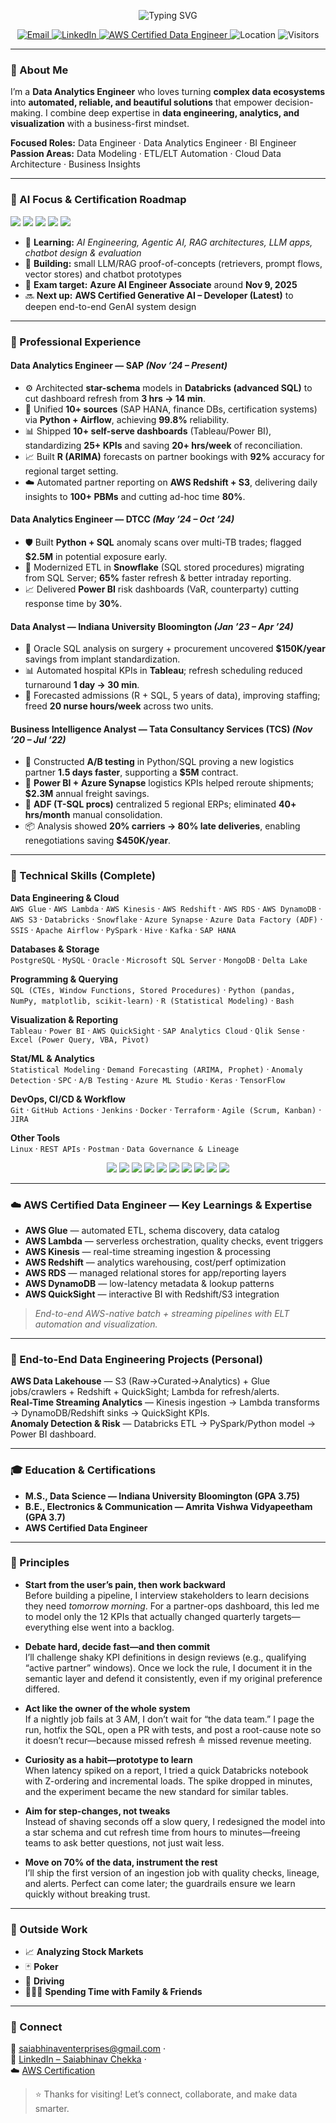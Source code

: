 <!-- Animated Header -->
<p align="center">
  <img src="https://readme-typing-svg.demolab.com?font=Inter&weight=700&size=28&pause=1200&center=true&vCenter=true&width=800&lines=Hi%2C+I'm+Saiabhinav+Chekka+%F0%9F%91%8B;Data+Analytics+Engineer+%7C+Data+Engineer+%7C+BI+Engineer;Turning+Raw+Data+Into+Insight%2C+Impact%2C+and+Innovation" alt="Typing SVG" />
</p>

<!-- Social + Badges -->
<p align="center">
  <a href="mailto:saiabhinaventerprises@gmail.com">
    <img alt="Email" src="https://img.shields.io/badge/Email-saiabhinaventerprises%40gmail.com-1a73e8?logo=gmail&logoColor=white">
  </a>
  <a href="https://www.linkedin.com/in/saiabhinav-chekka-938796326/">
    <img alt="LinkedIn" src="https://img.shields.io/badge/LinkedIn-Saiabhinav%20Chekka-0a66c2?logo=linkedin&logoColor=white">
  </a>
  <a href="https://www.credly.com/badges/f0e37018-865f-4ea2-b124-8294f152e0b5/public_url">
    <img alt="AWS Certified Data Engineer" src="https://img.shields.io/badge/AWS%20Certified-Data%20Engineer-ff9900?logo=amazonaws&logoColor=white">
  </a>
  <img alt="Location" src="https://img.shields.io/badge/USA-United%20States-2e7d32?logo=google-maps&logoColor=white">
  <img alt="Visitors" src="https://komarev.com/ghpvc/?username=schekka123&style=flat&color=grey">
</p>

---

### 🚀 About Me
I’m a **Data Analytics Engineer** who loves turning **complex data ecosystems** into **automated, reliable, and beautiful solutions** that empower decision-making. I combine deep expertise in **data engineering, analytics, and visualization** with a business-first mindset.

**Focused Roles:** Data Engineer · Data Analytics Engineer · BI Engineer  
**Passion Areas:** Data Modeling · ETL/ELT Automation · Cloud Data Architecture · Business Insights  

---

### 🧠 AI Focus & Certification Roadmap
<p>
  <img src="https://img.shields.io/badge/Agentic%20AI-Exploration-3a3a3a" />
  <img src="https://img.shields.io/badge/RAG-Pipelines-3a3a3a" />
  <img src="https://img.shields.io/badge/LLMs-Chatbots-3a3a3a" />
  <img src="https://img.shields.io/badge/Azure%20AI%20Engineer-In%20Progress-0078D4?logo=microsoftazure&logoColor=white" />
  <img src="https://img.shields.io/badge/AWS%20Generative%20AI%20Developer-Planned-ff9900?logo=amazonaws&logoColor=white" />
</p>

- 📌 **Learning:** *AI Engineering, Agentic AI, RAG architectures, LLM apps, chatbot design & evaluation*  
- 🧪 **Building:** small LLM/RAG proof-of-concepts (retrievers, prompt flows, vector stores) and chatbot prototypes  
- 🎯 **Exam target:** **Azure AI Engineer Associate** around **Nov 9, 2025**  
- 🔜 **Next up:** **AWS Certified Generative AI – Developer (Latest)** to deepen end-to-end GenAI system design

---

### 💼 Professional Experience

#### **Data Analytics Engineer — SAP** *(Nov ’24 – Present)*
- ⚙️ Architected **star-schema** models in **Databricks (advanced SQL)** to cut dashboard refresh from **3 hrs → 14 min**.  
- 🔗 Unified **10+ sources** (SAP HANA, finance DBs, certification systems) via **Python + Airflow**, achieving **99.8%** reliability.  
- 📊 Shipped **10+ self-serve dashboards** (Tableau/Power BI), standardizing **25+ KPIs** and saving **20+ hrs/week** of reconciliation.  
- 📈 Built **R (ARIMA)** forecasts on partner bookings with **92%** accuracy for regional target setting.  
- ☁️ Automated partner reporting on **AWS Redshift + S3**, delivering daily insights to **100+ PBMs** and cutting ad-hoc time **80%**.

#### **Data Analytics Engineer — DTCC** *(May ’24 – Oct ’24)*
- 🛡️ Built **Python + SQL** anomaly scans over multi-TB trades; flagged **$2.5M** in potential exposure early.  
- 🧊 Modernized ETL in **Snowflake** (SQL stored procedures) migrating from SQL Server; **65%** faster refresh & better intraday reporting.  
- 📈 Delivered **Power BI** risk dashboards (VaR, counterparty) cutting response time by **30%**.

#### **Data Analyst — Indiana University Bloomington** *(Jan ’23 – Apr ’24)*
- 🏥 Oracle SQL analysis on surgery + procurement uncovered **$150K/year** savings from implant standardization.  
- 📊 Automated hospital KPIs in **Tableau**; refresh scheduling reduced turnaround **1 day → 30 min**.  
- 🔮 Forecasted admissions (R + SQL, 5 years of data), improving staffing; freed **20 nurse hours/week** across two units.

#### **Business Intelligence Analyst — Tata Consultancy Services (TCS)** *(Nov ’20 – Jul ’22)*
- 🧪 Constructed **A/B testing** in Python/SQL proving a new logistics partner **1.5 days faster**, supporting a **$5M** contract.  
- 🚚 **Power BI + Azure Synapse** logistics KPIs helped reroute shipments; **$2.3M** annual freight savings.  
- 🧩 **ADF (T-SQL procs)** centralized 5 regional ERPs; eliminated **40+ hrs/month** manual consolidation.  
- 📦 Analysis showed **20% carriers → 80% late deliveries**, enabling renegotiations saving **$450K/year**.

---

### 🧠 Technical Skills (Complete)

**Data Engineering & Cloud**  
`AWS Glue` · `AWS Lambda` · `AWS Kinesis` · `AWS Redshift` · `AWS RDS` · `AWS DynamoDB` · `AWS S3` · `Databricks` · `Snowflake` · `Azure Synapse` · `Azure Data Factory (ADF)` · `SSIS` · `Apache Airflow` · `PySpark` · `Hive` · `Kafka` · `SAP HANA`

**Databases & Storage**  
`PostgreSQL` · `MySQL` · `Oracle` · `Microsoft SQL Server` · `MongoDB` · `Delta Lake`

**Programming & Querying**  
`SQL (CTEs, Window Functions, Stored Procedures)` · `Python (pandas, NumPy, matplotlib, scikit-learn)` · `R (Statistical Modeling)` · `Bash`

**Visualization & Reporting**  
`Tableau` · `Power BI` · `AWS QuickSight` · `SAP Analytics Cloud` · `Qlik Sense` · `Excel (Power Query, VBA, Pivot)`

**Stat/ML & Analytics**  
`Statistical Modeling` · `Demand Forecasting (ARIMA, Prophet)` · `Anomaly Detection` · `SPC` · `A/B Testing` · `Azure ML Studio` · `Keras` · `TensorFlow`

**DevOps, CI/CD & Workflow**  
`Git` · `GitHub Actions` · `Jenkins` · `Docker` · `Terraform` · `Agile (Scrum, Kanban)` · `JIRA`

**Other Tools**  
`Linux` · `REST APIs` · `Postman` · `Data Governance & Lineage`

<p align="center">
  <img src="https://img.shields.io/badge/SQL-Expert-3a3a3a?logo=postgresql&logoColor=white" />
  <img src="https://img.shields.io/badge/Python-Advanced-3a3a3a?logo=python&logoColor=white" />
  <img src="https://img.shields.io/badge/Tableau-Dashboards-3a3a3a?logo=tableau&logoColor=white" />
  <img src="https://img.shields.io/badge/Power%20BI-Storytelling-3a3a3a?logo=powerbi&logoColor=white" />
  <img src="https://img.shields.io/badge/Databricks-Lakehouse-3a3a3a?logo=databricks&logoColor=white" />
  <img src="https://img.shields.io/badge/Snowflake-Data%20Cloud-3a3a3a?logo=snowflake&logoColor=white" />
  <img src="https://img.shields.io/badge/Airflow-Orchestration-3a3a3a?logo=apacheairflow&logoColor=white" />
  <img src="https://img.shields.io/badge/AWS%20Glue-ETL-3a3a3a?logo=amazonaws&logoColor=white" />
  <img src="https://img.shields.io/badge/AWS%20Redshift-Warehouse-3a3a3a?logo=amazonaws&logoColor=white" />
  <img src="https://img.shields.io/badge/AWS%20QuickSight-BI-3a3a3a?logo=amazonaws&logoColor=white" />
</p>

---

### ☁️ AWS Certified Data Engineer — Key Learnings & Expertise
- **AWS Glue** — automated ETL, schema discovery, data catalog  
- **AWS Lambda** — serverless orchestration, quality checks, event triggers  
- **AWS Kinesis** — real-time streaming ingestion & processing  
- **AWS Redshift** — analytics warehousing, cost/perf optimization  
- **AWS RDS** — managed relational stores for app/reporting layers  
- **AWS DynamoDB** — low-latency metadata & lookup patterns  
- **AWS QuickSight** — interactive BI with Redshift/S3 integration  

> *End-to-end AWS-native batch + streaming pipelines with ELT automation and visualization.*

---

### 🔧 End-to-End Data Engineering Projects (Personal)
**AWS Data Lakehouse** — S3 (Raw→Curated→Analytics) + Glue jobs/crawlers + Redshift + QuickSight; Lambda for refresh/alerts.  
**Real-Time Streaming Analytics** — Kinesis ingestion → Lambda transforms → DynamoDB/Redshift sinks → QuickSight KPIs.  
**Anomaly Detection & Risk** — Databricks ETL → PySpark/Python model → Power BI dashboard.

---

### 🎓 Education & Certifications
- **M.S., Data Science — Indiana University Bloomington (GPA 3.75)**  
- **B.E., Electronics & Communication — Amrita Vishwa Vidyapeetham (GPA 3.7)**  
- **AWS Certified Data Engineer**

---

### 🧭 Principles

- **Start from the user’s pain, then work backward**  
  Before building a pipeline, I interview stakeholders to learn decisions they need *tomorrow morning*. For a partner-ops dashboard, this led me to model only the 12 KPIs that actually changed quarterly targets—everything else went into a backlog.

- **Debate hard, decide fast—and then commit**  
  I’ll challenge shaky KPI definitions in design reviews (e.g., qualifying “active partner” windows). Once we lock the rule, I document it in the semantic layer and defend it consistently, even if my original preference differed.

- **Act like the owner of the whole system**  
  If a nightly job fails at 3 AM, I don’t wait for “the data team.” I page the run, hotfix the SQL, open a PR with tests, and post a root-cause note so it doesn’t recur—because missed refresh ≙ missed revenue meeting.

- **Curiosity as a habit—prototype to learn**  
  When latency spiked on a report, I tried a quick Databricks notebook with Z-ordering and incremental loads. The spike dropped in minutes, and the experiment became the new standard for similar tables.

- **Aim for step-changes, not tweaks**  
  Instead of shaving seconds off a slow query, I redesigned the model into a star schema and cut refresh time from hours to minutes—freeing teams to ask better questions, not just wait less.

- **Move on 70% of the data, instrument the rest**  
  I’ll ship the first version of an ingestion job with quality checks, lineage, and alerts. Perfect can come later; the guardrails ensure we learn quickly without breaking trust.


---

### 🌱 Outside Work
- 📈 **Analyzing Stock Markets**  
- 🃏 **Poker**  
- 🚗 **Driving**  
- 👨‍👩‍👧 **Spending Time with Family & Friends**

---

### 💬 Connect
📧 [saiabhinaventerprises@gmail.com](mailto:saiabhinaventerprises@gmail.com) ·  
💼 [LinkedIn – Saiabhinav Chekka](https://www.linkedin.com/in/saiabhinav-chekka-938796326/) ·  
☁️ [AWS Certification](https://www.credly.com/badges/f0e37018-865f-4ea2-b124-8294f152e0b5/public_url)

> ⭐ Thanks for visiting! Let’s connect, collaborate, and make data smarter.
